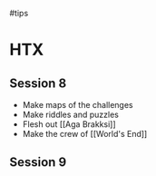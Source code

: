 #tips 
# HTX
## Session 8
- Make maps of the challenges
- Make riddles and puzzles
- Flesh out [[Aga Brakksi]]
- Make the crew of [[World's End]]

## Session 9
